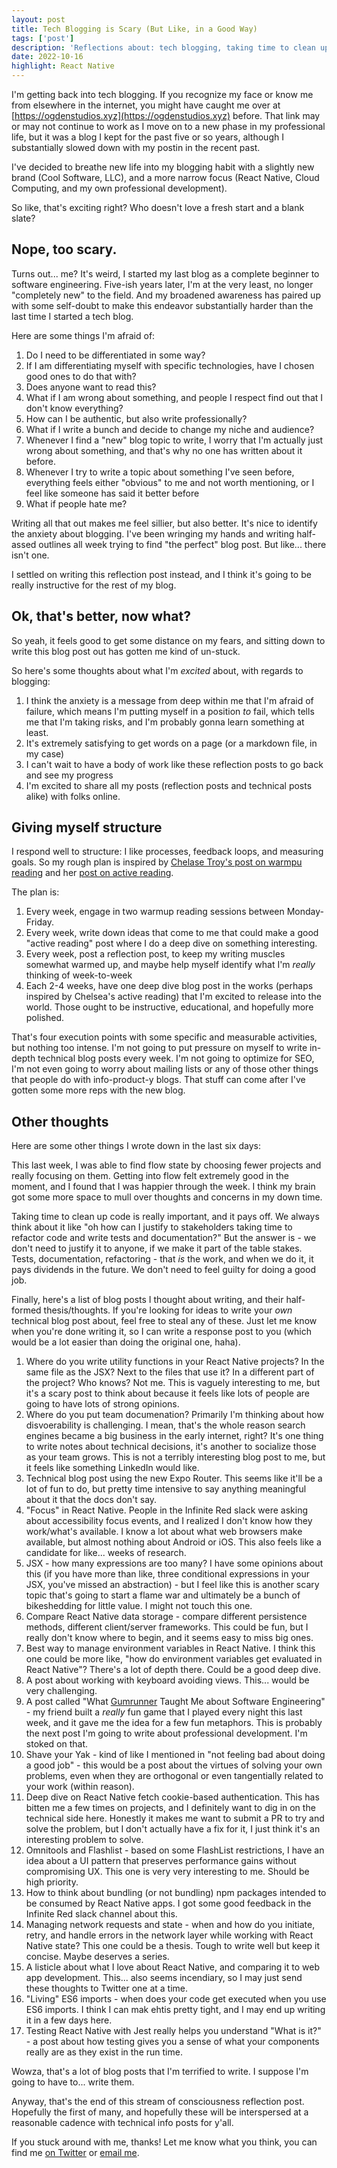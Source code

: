 ```yaml
---
layout: post
title: Tech Blogging is Scary (But Like, in a Good Way)
tags: ['post']
description: 'Reflections about: tech blogging, taking time to clean up your code, and really just enjoying your work.'
date: 2022-10-16
highlight: React Native
---
```


I'm getting back into tech blogging. If you recognize my face or know me from elsewhere in the internet, you might have caught me over at [https://ogdenstudios.xyz](https://ogdenstudios.xyz) before. That link may or may not continue to work as I move on to a new phase in my professional life, but it was a blog I kept for the past five or so years, although I substantially slowed down with my postin in the recent past.

I've decided to breathe new life into my blogging habit with a slightly new brand (Cool Software, LLC), and a more narrow focus (React Native, Cloud Computing, and my own professional development). 

So like, that's exciting right? Who doesn't love a fresh start and a blank slate? 

## Nope, too scary.

Turns out... me? It's weird, I started my last blog as a complete beginner to software engineering. Five-ish years later, I'm at the very least, no longer "completely new" to the field. And my broadened awareness has paired up with some self-doubt to make this endeavor substantially harder than the last time I started a tech blog. 

Here are some things I'm afraid of: 

1. Do I need to be differentiated in some way?
1. If I am differentiating myself with specific technologies, have I chosen good ones to do that with?
1. Does anyone want to read this?
1. What if I am wrong about something, and people I respect find out that I don't know everything?
1. How can I be authentic, but also write professionally? 
1. What if I write a bunch and decide to change my niche and audience?
1. Whenever I find a "new" blog topic to write, I worry that I'm actually just wrong about something, and that's why no one has written about it before.
1. Whenever I try to write a topic about something I've seen before, everything feels either "obvious" to me and not worth mentioning, or I feel like someone has said it better before
1. What if people hate me?

Writing all that out makes me feel sillier, but also better. It's nice to identify the anxiety about blogging. I've been wringing my hands and writing half-assed outlines all week trying to find "the perfect" blog post. But like... there isn't one.

I settled on writing this reflection post instead, and I think it's going to be really instructive for the rest of my blog. 

## Ok, that's better, now what?

So yeah, it feels good to get some distance on my fears, and sitting down to write this blog post out has gotten me kind of un-stuck. 

So here's some thoughts about what I'm *excited* about, with regards to blogging: 

1. I think the anxiety is a message from deep within me that I'm afraid of failure, which means I'm putting myself in a position *to* fail, which tells me that I'm taking risks, and I'm probably gonna learn something at least.
1. It's extremely satisfying to get words on a page (or a markdown file, in my case)
1. I can't wait to have a body of work like these reflection posts to go back and see my progress
1. I'm excited to share all my posts (reflection posts and technical posts alike) with folks online.

## Giving myself structure

I respond well to structure: I like processes, feedback loops, and measuring goals. So my rough plan is inspired by [Chelase Troy's post on warmpu reading](https://chelseatroy.com/2018/07/12/leveling-up-skill-5-warmup-reading/) and her [post on active reading](https://chelseatroy.com/2018/08/22/level-up-skill-8-active-reading/). 

The plan is: 

1. Every week, engage in two warmup reading sessions between Monday-Friday.
1. Every week, write down ideas that come to me that could make a good "active reading" post where I do a deep dive on something interesting.
1. Every week, post a reflection post, to keep my writing muscles somewhat warmed up, and maybe help myself identify what I'm *really* thinking of week-to-week
1. Each 2-4 weeks, have one deep dive blog post in the works (perhaps inspired by Chelsea's active reading) that I'm excited to release into the world. Those ought to be instructive, educational, and hopefully more polished.

That's four execution points with some specific and measurable activities, but nothing too intense. I'm not going to put pressure on myself to write in-depth technical blog posts every week. I'm not going to optimize for SEO, I'm not even going to worry about mailing lists or any of those other things that people do with info-product-y blogs. That stuff can come after I've gotten some more reps with the new blog.

## Other thoughts

Here are some other things I wrote down in the last six days: 

This last week, I was able to find flow state by choosing fewer projects and really focusing on them. Getting into flow felt extremely good in the moment, and I found that I was happier through the week. I think my brain got some more space to mull over thoughts and concerns in my down time.

Taking time to clean up code is really important, and it pays off. We always think about it like "oh how can I justify to stakeholders taking time to refactor code and write tests and documentation?" But the answer is - we don't need to justify it to anyone, if we make it part of the table stakes. Tests, documentation, refactoring - that *is* the work, and when we do it, it pays dividends in the future. We don't need to feel guilty for doing a good job.

Finally, here's a list of blog posts I thought about writing, and their half-formed thesis/thoughts. If you're looking for ideas to write your *own* technical blog post about, feel free to steal any of these. Just let me know when you're done writing it, so I can write a response post to you (which would be a lot easier than doing the original one, haha).

1. Where do you write utility functions in your React Native projects? In the same file as the JSX? Next to the files that use it? In a different part of the project? Who knows? Not me. This is vaguely interesting to me, but it's a scary post to think about because it feels like lots of people are going to have lots of strong opinions.
1. Where do you put team documenation? Primarily I'm thinking about how disvoerability is challenging. I mean, that's the whole reason search engines became a big business in the early internet, right? It's one thing to write notes about technical decisions, it's another to socialize those as your team grows. This is not a terribly interesting blog post to me, but it feels like something LinkedIn would like.
1. Technical blog post using the new Expo Router. This seems like it'll be a lot of fun to do, but pretty time intensive to say anything meaningful about it that the docs don't say.
1. "Focus" in React Native. People in the Infinite Red slack were asking about accessibility focus events, and I realized I don't know how they work/what's available. I know a lot about what web browsers make available, but almost nothing about Android or iOS. This also feels like a candidate for like... weeks of research.
1. JSX - how many expressions are too many? I have some opinions about this (if you have more than like, three conditional expressions in your JSX, you've missed an abstraction) - but I feel like this is another scary topic that's going to start a flame war and ultimately be a bunch of bikeshedding for little value. I might not touch this one.
1. Compare React Native data storage - compare different persistence methods, different client/server frameworks. This could be fun, but I really don't know where to begin, and it seems easy to miss big ones.
1. Best way to manage environment variables in React Native. I think this one could be more like, "how do environment variables get evaluated in React Native"? There's a lot of depth there. Could be a good deep dive.
1. A post about working with keyboard avoiding views. This... would be very challenging.
1. A post called "What [Gumrunner](https://yumaikas.itch.io/gum-runner) Taught Me about Software Engineering" - my friend built a *really* fun game that I played every night this last week, and it gave me the idea for a few fun metaphors. This is probably the next post I'm going to write about professional development. I'm stoked on that.
1. Shave your Yak - kind of like I mentioned in "not feeling bad about doing a good job" - this would be a post about the virtues of solving your own problems, even when they are orthogonal or even tangentially related to your work (within reason).
1. Deep dive on React Native fetch cookie-based authentication. This has bitten me a few times on projects, and I definitely want to dig in on the technical side here. Honestly it makes me want to submit a PR to try and solve the problem, but I don't actually have a fix for it, I just think it's an interesting problem to solve.
1. Omnitools and Flashlist - based on some FlashList restrictions, I have an idea about a UI pattern that preserves performance gains without compromising UX. This one is very very interesting to me. Should be high priority.
1. How to think about bundling (or not bundling) npm packages intended to be consumed by React Native apps. I got some good feedback in the Infinite Red slack channel about this.
1. Managing network requests and state - when and how do you initiate, retry, and handle errors in the network layer while working with React Native state? This one could be a thesis. Tough to write well but keep it concise. Maybe deserves a series. 
1. A listicle about what I love about React Native, and comparing it to web app development. This... also seems incendiary, so I may just send these thoughts to Twitter one at a time.
1. "Living" ES6 imports - when does your code get executed when you use ES6 imports. I think I can mak ehtis pretty tight, and I may end up writing it in a few days here. 
1. Testing React Native with Jest really helps you understand "What is it?" - a post about how testing gives you a sense of what your components really are as they exist in the run time.

Wowza, that's a lot of blog posts that I'm terrified to write. I suppose I'm going to have to... write them.

Anyway, that's the end of this stream of consciousness reflection post. Hopefully the first of many, and hopefully these will be interspersed at a reasonable cadence with technical info posts for y'all. 

If you stuck around with me, thanks! Let me know what you think, you can find me [on Twitter](https://twitter.com/coolsoftwaredev) or [email me](mailto:tyler@coolsoftware.dev).
